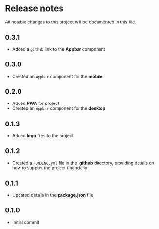 # Release notes
All notable changes to this project will be documented in this file.

## 0.3.1
- Added a `github` link to the **Appbar** component

## 0.3.0
- Created an `Appbar` component for the **mobile**

## 0.2.0
- Added **PWA** for project
- Created an `Appbar` component for the **desktop**

## 0.1.3
- Added **logo** files to the project

## 0.1.2
- Created a `FUNDING.yml` file in the **.github** directory, providing details on how to support the project financially

## 0.1.1
- Updated details in the **package.json** file

## 0.1.0
- Initial commit

